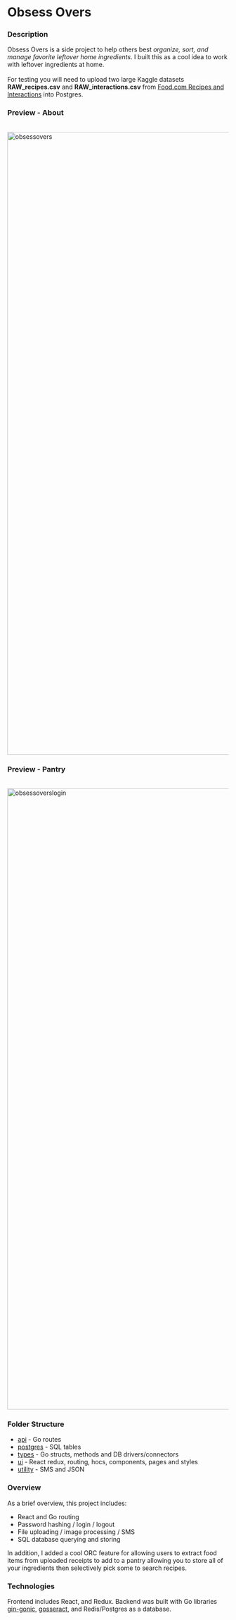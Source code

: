 # Obsess Overs

### Description
Obsess Overs is a side project to help others best <em>organize, sort, and manage favorite leftover home ingredients</em>. I built this as a cool idea to work with leftover ingredients at home. <br/> <br/>For testing you will need to upload two large Kaggle datasets <strong>RAW_recipes.csv</strong> and <strong>RAW_interactions.csv</strong> from [Food.com Recipes and Interactions](https://www.kaggle.com/shuyangli94/food-com-recipes-and-user-interactions) into Postgres.

### Preview - About

<br/>
<img width="1414" alt="obsessovers" src="https://user-images.githubusercontent.com/61709523/122663386-e552df80-d14e-11eb-8946-3026fd54ab90.png">
<br/>

### Preview - Pantry

<br/>
<img width="1411" alt="obsessoverslogin" src="https://user-images.githubusercontent.com/61709523/122663737-85116d00-d151-11eb-8958-6d12cc890696.png">
<br/>

### Folder Structure
* [api](https://github.com/cobyeastwood/ObsessOvers/tree/main/api) - Go routes
* [postgres](https://github.com/cobyeastwood/ObsessOvers/tree/main/postgres) - SQL tables
* [types](https://github.com/cobyeastwood/ObsessOvers/tree/main/types) - Go structs, methods and DB drivers/connectors
* [ui](https://github.com/cobyeastwood/ObsessOvers/tree/main/ui) - React redux, routing, hocs, components, pages and styles
* [utility](https://github.com/cobyeastwood/ObsessOvers/tree/main/utility) - SMS and JSON

### Overview
As a brief overview, this project includes:

- React and Go routing
- Password hashing / login / logout
- File uploading / image processing / SMS
- SQL database querying and storing

In addition, I added a cool ORC feature for allowing users to extract food items from uploaded receipts to add to a pantry allowing you to store all of your ingredients then selectively pick some to search recipes.

### Technologies
Frontend includes React, and Redux. Backend was built with Go libraries [gin-gonic](https://github.com/gin-gonic/gin), [gosseract](https://github.com/otiai10/gosseract), and Redis/Postgres as a database.
